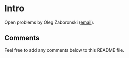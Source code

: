 # Intro

Open problems by Oleg Zaboronski ([email](mailto:O.V.Zaboronski@warwick.ac.uk)).

## Comments

Feel free to add any comments below to this README file.
